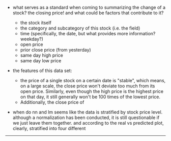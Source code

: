 

- what serves as a standard when coming to summarizing the change of a stock? the closing price! and what could be factors that contribute to it?
  - the stock itself
  - the category and subcategory of this stock (i.e. the field)
  - time (specifically, the date, but what provides more information? weekday?)
  - open price
  - prior close price (from yesterday)
  - same day high price
  - same day low price
- the features of this data set:
  - the price of a single stock on a certain date is "stable", which means, on a large scale, the close price won't deviate too much from its open price. Similarly, even though the high price is the highest price on that day, it still generally won't be 100 times of the lowest price.
  - Additionally, the close price of 


- when do nn and lm seems like the data is stratified by stock price level. although a normalization has been conducted, it is still questionable if we just leave them together. and according to the real vs predicted plot, clearly, stratified into four different

---



## 



